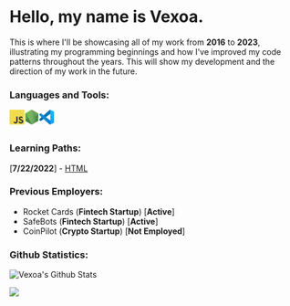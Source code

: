 # Hello, my name is Vexoa.

This is where I'll be showcasing all of my work from **2016** to **2023**, illustrating my programming beginnings and how I've improved my code patterns throughout the years. This will show my development and the direction of my work in the future.


### Languages and Tools: 

<img align="left" alt="JavaScript" width="26px" src="https://raw.githubusercontent.com/github/explore/80688e429a7d4ef2fca1e82350fe8e3517d3494d/topics/javascript/javascript.png" /> <img align="left" alt="Node.js" width="26px" src="https://raw.githubusercontent.com/github/explore/80688e429a7d4ef2fca1e82350fe8e3517d3494d/topics/nodejs/nodejs.png" /> <p> <p><img align="left" alt="Visual Studio Code" width="26px" src="https://raw.githubusercontent.com/github/explore/80688e429a7d4ef2fca1e82350fe8e3517d3494d/topics/visual-studio-code/visual-studio-code.png" />

<br />
<br />

### Learning Paths:

[**7/22/2022**] - [HTML](https://github.com/VexoaXYZ/Learning-HTML)

### Previous Employers:

 - Rocket Cards (**Fintech Startup**) [**Active**]
- SafeBots (**Fintech Startup**) [**Active**]
- CoinPilot (**Crypto Startup**) [**Not Employed**]

### Github Statistics:

![Vexoa's Github Stats](https://github-readme-stats.vercel.app/api?username=VexoaXYZ&show_icons=true&theme=dracula&count_private=true&include_all_commits=true&hide=contribs,issues,stars)

 ![](https://komarev.com/ghpvc/?username=VexoaXYZ&color=11171a)
